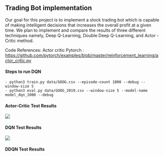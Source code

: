 ## Trading Bot implementation

Our goal for this project is to implement a stock trading bot which is capable of making intelligent decisions that increases the overall profit at a given time. We plan to implement and compare the results of three different techniques namely,  Deep Q-Learning, Double Deep Q-Learning, and Actor -Critic method.

Code References:
Actor critic Pytorch : https://github.com/pytorch/examples/blob/master/reinforcement_learning/actor_critic.py


#### Steps to run DQN 

    - python3 train.py data/GOOG.csv --episode-count 1000 --debug --window-size 5
    - python3 eval.py data/GOOG_2019.csv --window-size 5 --model-name model_dqn_1000 --debug


#### Actor-Critic Test Results
![](https://github.com/mohdihabibi/Trading-Bot/blob/master/Actor-Critic/Test_results-AC.png)

#### DQN Test Results
![](https://github.com/mohdihabibi/Trading-Bot/blob/master/DQN/plots/DQN_Test_Sell_vs_Buy.png)

#### DDQN Test Results
